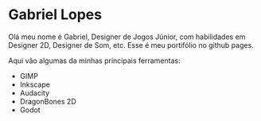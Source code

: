 # Gabriel Lopes

Olá meu nome é Gabriel, Designer de Jogos Júnior, com habilidades em Designer 2D, Designer de Som, etc. Esse é meu portifólio no github pages.

Aqui vão algumas da minhas principais ferramentas:

- GIMP
- Inkscape
- Audacity
- DragonBones 2D
- Godot
